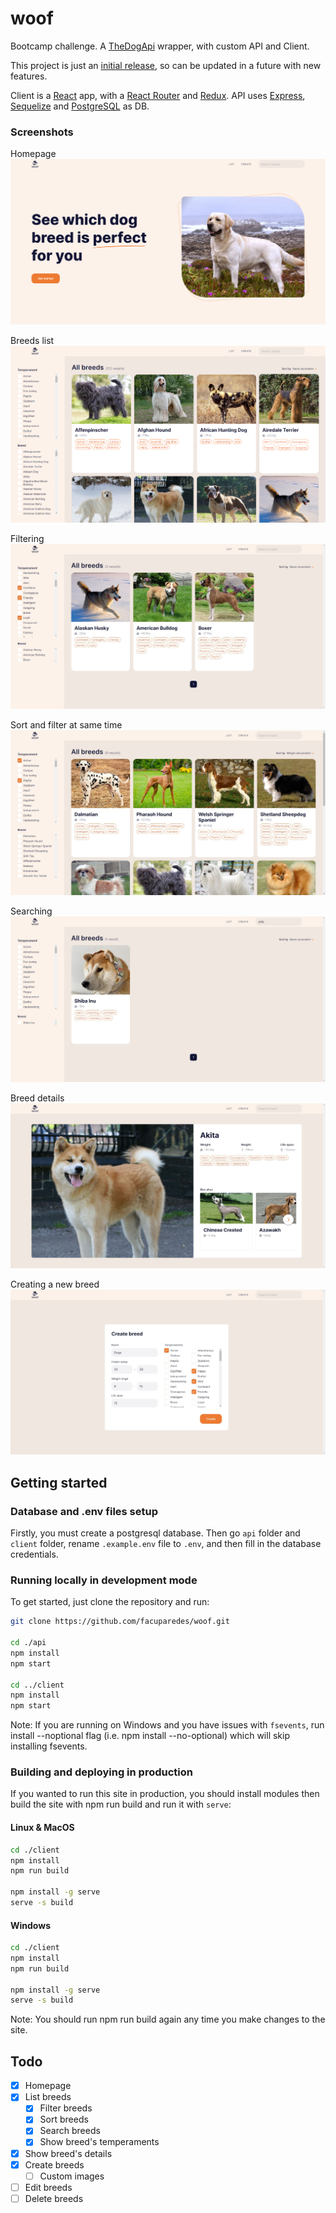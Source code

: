 # woof

Bootcamp challenge.
A [TheDogApi](https://thedogapi.com/) wrapper, with custom API and Client.

This project is just an <ins>initial release</ins>, so can be updated in a future with new features.

Client is a [React](https://reactjs.org/) app, with a [React Router](https://reacttraining.com/react-router/web/guides/quick-start) and [Redux](https://redux.js.org/).
API uses [Express](https://expressjs.com/), [Sequelize](https://sequelize.org/) and [PostgreSQL](https://www.postgresql.org/) as DB.

### Screenshots

Homepage
![Homepage](./img/img1.png)

Breeds list
![Breeds list](./img/img2.png)

Filtering
![Filtering](./img/img3.png)

Sort and filter at same time
![Sort and filter at same time](./img/img4.png)

Searching
![Searching](./img/img5.png)

Breed details
![Breed details](./img/img6.png)

Creating a new breed
![Creating](./img/img7.png)

## Getting started

### Database and .env files setup

Firstly, you must create a postgresql database. Then go `api` folder and `client` folder, rename `.example.env` file to `.env`, and then fill in the database credentials.

### Running locally in development mode

To get started, just clone the repository and run:

```sh
git clone https://github.com/facuparedes/woof.git

cd ./api
npm install
npm start

cd ../client
npm install
npm start
```

Note: If you are running on Windows and you have issues with `fsevents`, run install --noptional flag (i.e. npm install --no-optional) which will skip installing fsevents.

### Building and deploying in production

If you wanted to run this site in production, you should install modules then build the site with npm run build and run it with `serve`:

#### Linux & MacOS

```sh
cd ./client
npm install
npm run build

npm install -g serve
serve -s build
```

#### Windows

```sh
cd ./client
npm install
npm run build

npm install -g serve
serve -s build
```

Note: You should run npm run build again any time you make changes to the site.

## Todo

- [x] Homepage
- [x] List breeds
  - [x] Filter breeds
  - [x] Sort breeds
  - [x] Search breeds
  - [x] Show breed's temperaments
- [x] Show breed's details
- [x] Create breeds
  - [ ] Custom images
- [ ] Edit breeds
- [ ] Delete breeds
